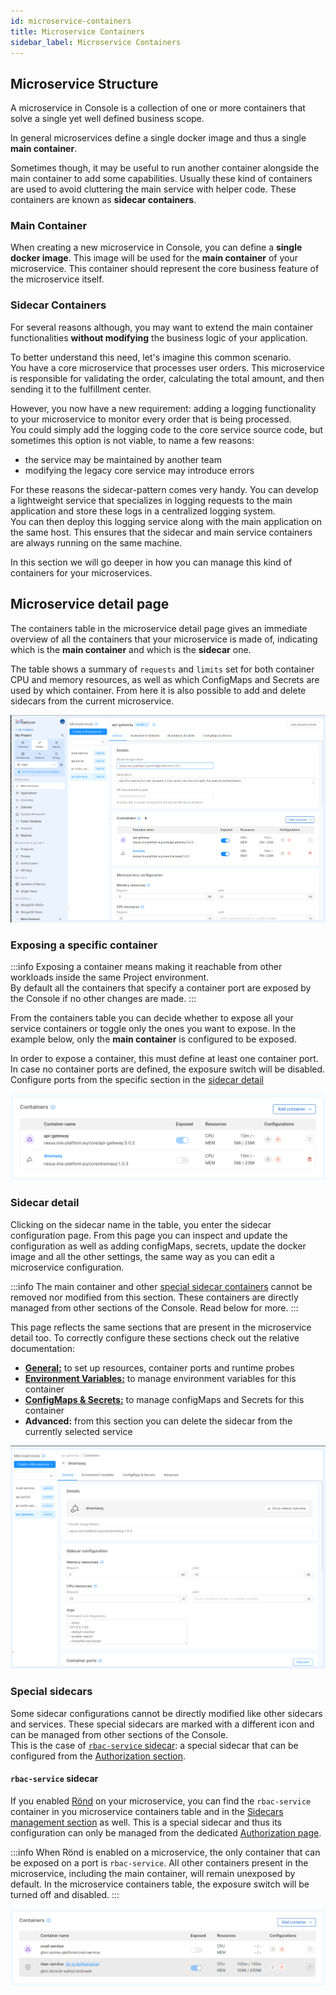 ```yaml
---
id: microservice-containers
title: Microservice Containers
sidebar_label: Microservice Containers
---
```


## Microservice Structure

A microservice in Console is a collection of one or more containers that solve a single yet well defined business scope.  

In general microservices define a single docker image and thus a single **main container**.

Sometimes though, it may be useful to run another container alongside the main container to add some capabilities. Usually these kind of containers are used to avoid cluttering the main service with helper code. These containers are known as **sidecar containers**.

### Main Container

When creating a new microservice in Console, you can define a **single docker image**. This image will be used for the **main container** of your microservice. This container should represent the core business feature of the microservice itself.  

### Sidecar Containers

For several reasons although, you may want to extend the main container functionalities **without modifying** the business logic of your application.

To better understand this need, let's imagine this common scenario.  
You have a core microservice that processes user orders. This microservice is responsible for validating the order, calculating the total amount, and then sending it to the fulfillment center.

However, you now have a new requirement: adding a logging functionality to your microservice to monitor every order that is being processed.  
You could simply add the logging code to the core service source code, but sometimes this option is not viable, to name a few reasons:

- the service may be maintained by another team
- modifying the legacy core service may introduce errors

For these reasons the sidecar-pattern comes very handy. You can develop a lightweight service that specializes in logging requests to the main application and store these logs in a centralized logging system.  
You can then deploy this logging service along with the main application on the same host. This ensures that the sidecar and main service containers are always running on the same machine.

In this section we will go deeper in how you can manage this kind of containers for your microservices.

## Microservice detail page

The containers table in the microservice detail page gives an immediate overview of all the containers that your microservice is made of, indicating which is the **main container** and which is the **sidecar** one.

The table shows a summary of `requests` and `limits` set for both container CPU and memory resources, as well as which ConfigMaps and Secrets are used by which container. From here it is also possible to add and delete sidecars from the current microservice.

![Microservice Containers](img/microservice-containers/containers-table.png)

### Exposing a specific container

:::info
Exposing a container means making it reachable from other workloads inside the same Project environment.  
By default all the containers that specify a container port are exposed by the Console if no other changes are made.
:::

From the containers table you can decide whether to expose all your service containers or toggle only the ones you want to expose. In the example below, only the **main container** is configured to be exposed.

In order to expose a container, this must define at least one container port. In case no container ports are defined, the exposure switch will be disabled. Configure ports from the specific section in the [sidecar detail](#sidecar-detail)

![Exposing containers](img/microservice-containers/exposing-containers.png)

### Sidecar detail

Clicking on the sidecar name in the table, you enter the sidecar configuration page.  From this page you can inspect and update the configuration as well as adding configMaps, secrets, update the docker image and all the other settings, the same way as you can edit a microservice configuration.

:::info
The main container and other [special sidecar containers](#special-sidecars) cannot be removed nor modified from this section. These containers are directly managed from other sections of the Console. Read below for more.
:::

This page reflects the same sections that are present in the microservice detail too. To correctly configure these sections check out the relative documentation:

- [**General:**](/development_suite/api-console/api-design/services.md#manage-microservices) to set up resources, container ports and runtime probes
- [**Environment Variables:**](/development_suite/api-console/api-design/services.md#environment-variable-configuration) to manage environment variables for this container
- [**ConfigMaps & Secrets:**](/development_suite/api-console/api-design/services.md#custom-configuration) to manage configMaps and Secrets for this container
- **Advanced:** from this section you can delete the sidecar from the currently selected service

![Sidecar detail page](img/microservice-containers/sidecar-detail-page.png)

### Special sidecars

Some sidecar configurations cannot be directly modified like other sidecars and services. These special sidecars are marked with a different icon and can be managed from other sections of the Console.  
This is the case of [`rbac-service` sidecar](#rbac-service-sidecar): a special sidecar that can be configured from the [Authorization section](/development_suite/api-console/api-design/authorization.md).

#### `rbac-service` sidecar

If you enabled [Rönd](https://rond-authz.io/) on your microservice, you can find the `rbac-service` container in you microservice containers table and in the [Sidecars management section](/console/design-your-projects/sidecars.md) as well. This is a special sidecar and thus its configuration can only be managed from the dedicated [Authorization page](/development_suite/api-console/api-design/authorization.md).

:::info
When Rönd is enabled on a microservice, the only container that can be exposed on a port is `rbac-service`. All other containers present in the microservice, including the main container, will remain unexposed by default. In the microservice containers table, the exposure switch will be turned off and disabled.
:::

![rbac-service sidecar](img/microservice-containers/rbac-service-sidecar.png)
